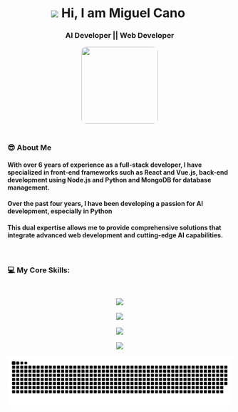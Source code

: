 <h1 align="center"><img src="https://media.giphy.com/media/hvRJCLFzcasrR4ia7z/giphy.gif" width="35">&nbsp;Hi, I am Miguel Cano&nbsp;</h1>

<h3 align="center"> <b>AI Developer</b> || <b>Web Developer</b></h3>

<div align="center">
<img src="https://img.freepik.com/free-vector/friendly-robot-floating-space_1308-161934.jpg?ga=GA1.1.1931419593.1720314875&semt=ais_user" style="width: 18vw; height: 18vw; border-radius: 10px" /></div>

<br>

### 😎 About Me

#### With over 6 years of experience as a full-stack developer, I have specialized in front-end frameworks such as React and Vue.js, back-end development using Node.js and Python and MongoDB for database management.

#### Over the past four years, I have been developing a passion for AI development, especially in Python

#### This dual expertise allows me to provide comprehensive solutions that integrate advanced web development and cutting-edge AI capabilities.

<br>

### 💻 My Core Skills:

<br>

<p align="center">
  <a href="https://skillicons.dev">
    <img src="https://skillicons.dev/icons?i=,,,,,c,cs,cpp,js,ts,php,go,python,,,,,&theme=dark&perline=20" />
  </a>
</p>
<p align="center">
  <a href="https://skillicons.dev">
    <img src="https://skillicons.dev/icons?i=,,,,,qt,angular,react,vue,tailwind,nodejs,mysql,postgresql,mongo,,,,,&theme=dark&perline=20" />  
  </a>
</p>
<p align="center">
  <a href="https://skillicons.dev">
    <img src="https://skillicons.dev/icons?i=,,,,,apollo,graphql,firebase,aws,gcp,azure,docker,kubernetes,github,,,,,&theme=dark&perline=20" />
  </a>
</p>
<p align="center">
  <a href="https://skillicons.dev">
    <img src="https://skillicons.dev/icons?i=,,,,,express,next,nuxtjs,laravel,django,flask,tensorflow,pytorch,opencv,,,,,&theme=dark&perline=20" />
  </a>
</p>

<p align="center">
  <img  src="https://raw.githubusercontent.com/Elanza-48/Elanza-48/main/resources/img/github-contribution-grid-snake.svg"
    alt="example" />
</p>
